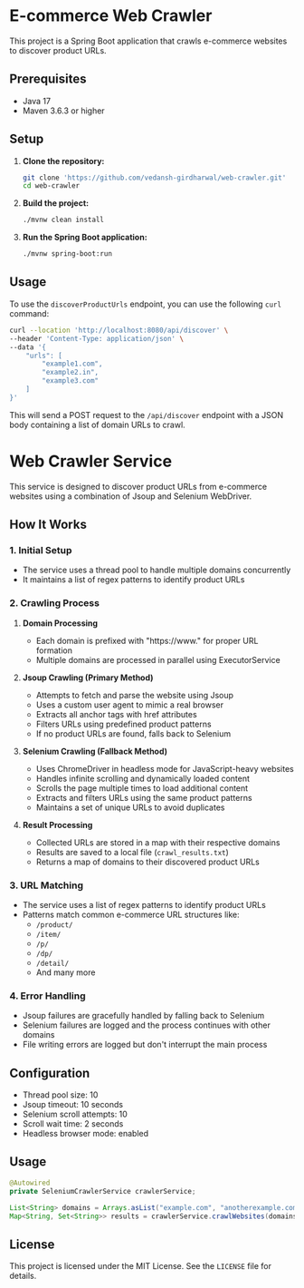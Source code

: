 # E-commerce Web Crawler

This project is a Spring Boot application that crawls e-commerce websites to discover product URLs.

## Prerequisites

- Java 17
- Maven 3.6.3 or higher

## Setup

1. **Clone the repository:**

    ```sh
    git clone 'https://github.com/vedansh-girdharwal/web-crawler.git'
    cd web-crawler
    ```

2. **Build the project:**

    ```sh
    ./mvnw clean install
    ```

3. **Run the Spring Boot application:**

    ```sh
    ./mvnw spring-boot:run
    ```

## Usage

To use the `discoverProductUrls` endpoint, you can use the following `curl` command:

```sh
curl --location 'http://localhost:8080/api/discover' \
--header 'Content-Type: application/json' \
--data '{
    "urls": [
        "example1.com",
        "example2.in",
        "example3.com"
    ]
}'
```

This will send a POST request to the `/api/discover` endpoint with a JSON body containing a list of domain URLs to crawl.

# Web Crawler Service

This service is designed to discover product URLs from e-commerce websites using a combination of Jsoup and Selenium WebDriver.

## How It Works

### 1. Initial Setup
- The service uses a thread pool to handle multiple domains concurrently
- It maintains a list of regex patterns to identify product URLs

### 2. Crawling Process
1. **Domain Processing**
   - Each domain is prefixed with "https://www." for proper URL formation
   - Multiple domains are processed in parallel using ExecutorService

2. **Jsoup Crawling (Primary Method)**
   - Attempts to fetch and parse the website using Jsoup
   - Uses a custom user agent to mimic a real browser
   - Extracts all anchor tags with href attributes
   - Filters URLs using predefined product patterns
   - If no product URLs are found, falls back to Selenium

3. **Selenium Crawling (Fallback Method)**
   - Uses ChromeDriver in headless mode for JavaScript-heavy websites
   - Handles infinite scrolling and dynamically loaded content
   - Scrolls the page multiple times to load additional content
   - Extracts and filters URLs using the same product patterns
   - Maintains a set of unique URLs to avoid duplicates

4. **Result Processing**
   - Collected URLs are stored in a map with their respective domains
   - Results are saved to a local file (`crawl_results.txt`)
   - Returns a map of domains to their discovered product URLs

### 3. URL Matching
- The service uses a list of regex patterns to identify product URLs
- Patterns match common e-commerce URL structures like:
  - `/product/`
  - `/item/`
  - `/p/`
  - `/dp/`
  - `/detail/`
  - And many more

### 4. Error Handling
- Jsoup failures are gracefully handled by falling back to Selenium
- Selenium failures are logged and the process continues with other domains
- File writing errors are logged but don't interrupt the main process

## Configuration
- Thread pool size: 10
- Jsoup timeout: 10 seconds
- Selenium scroll attempts: 10
- Scroll wait time: 2 seconds
- Headless browser mode: enabled

## Usage
```java
@Autowired
private SeleniumCrawlerService crawlerService;

List<String> domains = Arrays.asList("example.com", "anotherexample.com");
Map<String, Set<String>> results = crawlerService.crawlWebsites(domains);
```

## License

This project is licensed under the MIT License. See the `LICENSE` file for details.
